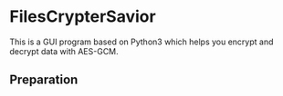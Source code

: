 # FilesCrypterSavior
This is a GUI program based on Python3 which helps you encrypt and decrypt data with AES-GCM.

## Preparation
